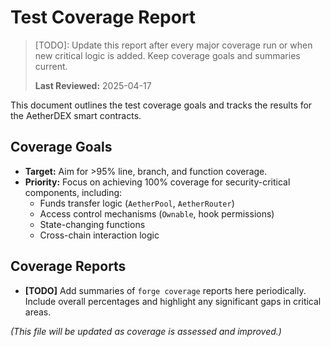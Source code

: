 # Test Coverage Report

> [TODO]: Update this report after every major coverage run or when new critical logic is added. Keep coverage goals and summaries current.
> 
> **Last Reviewed:** 2025-04-17


This document outlines the test coverage goals and tracks the results for the AetherDEX smart contracts.

## Coverage Goals

*   **Target:** Aim for >95% line, branch, and function coverage.
*   **Priority:** Focus on achieving 100% coverage for security-critical components, including:
    *   Funds transfer logic (`AetherPool`, `AetherRouter`)
    *   Access control mechanisms (`Ownable`, hook permissions)
    *   State-changing functions
    *   Cross-chain interaction logic

## Coverage Reports

*   **[TODO]** Add summaries of `forge coverage` reports here periodically. Include overall percentages and highlight any significant gaps in critical areas.

*(This file will be updated as coverage is assessed and improved.)*
